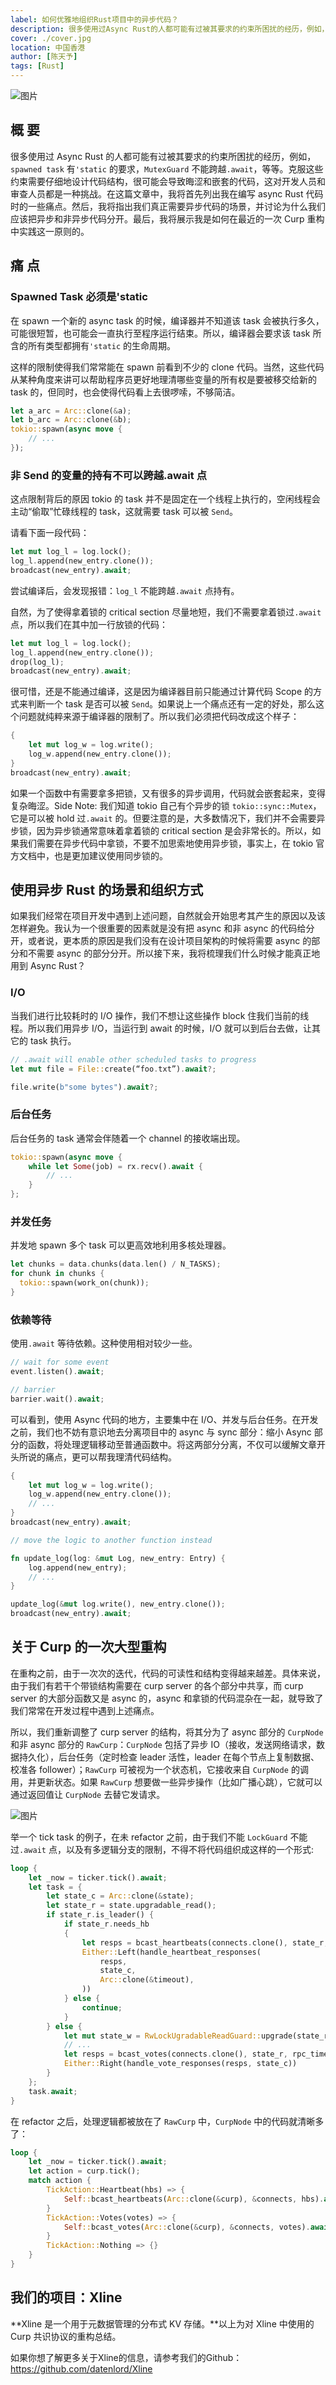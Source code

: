 ```yaml
---
label: 如何优雅地组织Rust项目中的异步代码？
description: 很多使用过Async Rust的人都可能有过被其要求的约束所困扰的经历，例如，spawned task有'static的要求，MutexGuard不能跨越.await，等等。克服这些约束需要仔细地设计代码结构，很可能会导致晦涩和嵌套的代码，这对开发人员和审查人员都是一种挑战。在这篇文章中，我将首先列出我在编写async Rust代码时的一些痛点。然后，我将指出我们真正需要异步代码的场景，并讨论为什么我们应该把异步和非异步代码分开。最后，我将展示我是如何在最近的一次Curp重构中实践这一原则的。
cover: ./cover.jpg
location: 中国香港
author: [陈天予]
tags: [Rust]
---
```


![图片](./cover.jpg)

## 概 要

很多使用过 Async Rust 的人都可能有过被其要求的约束所困扰的经历，例如，`spawned task` 有`'static` 的要求，`MutexGuard` 不能跨越`.await`，等等。克服这些约束需要仔细地设计代码结构，很可能会导致晦涩和嵌套的代码，这对开发人员和审查人员都是一种挑战。在这篇文章中，我将首先列出我在编写 async Rust 代码时的一些痛点。然后，我将指出我们真正需要异步代码的场景，并讨论为什么我们应该把异步和非异步代码分开。最后，我将展示我是如何在最近的一次 Curp 重构中实践这一原则的。

## 痛 点

### Spawned Task 必须是'static

在 spawn 一个新的 async task 的时候，编译器并不知道该 task 会被执行多久，可能很短暂，也可能会一直执行至程序运行结束。所以，编译器会要求该 task 所含的所有类型都拥有`'static` 的生命周期。

这样的限制使得我们常常能在 spawn 前看到不少的 clone 代码。当然，这些代码从某种角度来讲可以帮助程序员更好地理清哪些变量的所有权是要被移交给新的 task 的，但同时，也会使得代码看上去很啰嗦，不够简洁。

```rust
let a_arc = Arc::clone(&a);
let b_arc = Arc::clone(&b);
tokio::spawn(async move {
    // ...
});
```

### 非 Send 的变量的持有不可以跨越.await 点

这点限制背后的原因 tokio 的 task 并不是固定在一个线程上执行的，空闲线程会主动“偷取”忙碌线程的 task，这就需要 task 可以被 `Send`。

请看下面一段代码：

```rust
let mut log_l = log.lock();
log_l.append(new_entry.clone());
broadcast(new_entry).await;
```

尝试编译后，会发现报错：`log_l` 不能跨越`.await` 点持有。

自然，为了使得拿着锁的 critical section 尽量地短，我们不需要拿着锁过`.await` 点，所以我们在其中加一行放锁的代码：

```rust
let mut log_l = log.lock();
log_l.append(new_entry.clone());
drop(log_l);
broadcast(new_entry).await;
```

很可惜，还是不能通过编译，这是因为编译器目前只能通过计算代码 Scope 的方式来判断一个 task 是否可以被 `Send`。如果说上一个痛点还有一定的好处，那么这个问题就纯粹来源于编译器的限制了。所以我们必须把代码改成这个样子：

```rust
{
    let mut log_w = log.write();
    log_w.append(new_entry.clone());
}
broadcast(new_entry).await;
```

如果一个函数中有需要拿多把锁，又有很多的异步调用，代码就会嵌套起来，变得复杂晦涩。Side Note: 我们知道 tokio 自己有个异步的锁 `tokio::sync::Mutex`，它是可以被 hold 过`.await` 的。但要注意的是，大多数情况下，我们并不会需要异步锁，因为异步锁通常意味着拿着锁的 critical section 是会非常长的。所以，如果我们需要在异步代码中拿锁，不要不加思索地使用异步锁，事实上，在 tokio 官方文档中，也是更加建议使用同步锁的。

## 使用异步 Rust 的场景和组织方式

如果我们经常在项目开发中遇到上述问题，自然就会开始思考其产生的原因以及该怎样避免。我认为一个很重要的因素就是没有把 async 和非 async 的代码给分开，或者说，更本质的原因是我们没有在设计项目架构的时候将需要 async 的部分和不需要 async 的部分分开。所以接下来，我将梳理我们什么时候才能真正地用到 Async Rust？

### I/O

当我们进行比较耗时的 I/O 操作，我们不想让这些操作 block 住我们当前的线程。所以我们用异步 I/O，当运行到 await 的时候，I/O 就可以到后台去做，让其它的 task 执行。

```rust
// .await will enable other scheduled tasks to progress
let mut file = File::create(“foo.txt”).await?;

file.write(b"some bytes").await?;
```

### 后台任务

后台任务的 task 通常会伴随着一个 channel 的接收端出现。

```rust
tokio::spawn(async move {
    while let Some(job) = rx.recv().await {
        // ...
    }
};
```

### 并发任务

并发地 spawn 多个 task 可以更高效地利用多核处理器。

```rust
let chunks = data.chunks(data.len() / N_TASKS);
for chunk in chunks {
  tokio::spawn(work_on(chunk));
}
```

### 依赖等待

使用`.await` 等待依赖。这种使用相对较少一些。

```rust
// wait for some event
event.listen().await;

// barrier
barrier.wait().await;
```

可以看到，使用 Async 代码的地方，主要集中在 I/O、并发与后台任务。在开发之前，我们也不妨有意识地去分离项目中的 async 与 sync 部分：缩小 Async 部分的函数，将处理逻辑移动至普通函数中。将这两部分分离，不仅可以缓解文章开头所说的痛点，更可以帮我理清代码结构。

```rust
{
    let mut log_w = log.write();
    log_w.append(new_entry.clone());
    // ...
}
broadcast(new_entry).await;

// move the logic to another function instead

fn update_log(log: &mut Log, new_entry: Entry) {
    log.append(new_entry);
    // ...
}

update_log(&mut log.write(), new_entry.clone());
broadcast(new_entry).await;
```

## 关于 Curp 的一次大型重构

在重构之前，由于一次次的迭代，代码的可读性和结构变得越来越差。具体来说，由于我们有若干个带锁结构需要在 curp server 的各个部分中共享，而 curp server 的大部分函数又是 async 的，async 和拿锁的代码混杂在一起，就导致了我们常常在开发过程中遇到上述痛点。

所以，我们重新调整了 curp server 的结构，将其分为了 async 部分的 `CurpNode` 和非 async 部分的 `RawCurp`：`CurpNode` 包括了异步 IO（接收，发送网络请求，数据持久化），后台任务（定时检查 leader 活性，leader 在每个节点上复制数据、校准各 follower）；`RawCurp` 可被视为一个状态机，它接收来自 `CurpNode` 的调用，并更新状态。如果 `RawCurp` 想要做一些异步操作（比如广播心跳），它就可以通过返回值让 `CurpNode` 去替它发请求。

![图片](./image1.png)

举一个 tick task 的例子，在未 refactor 之前，由于我们不能 `LockGuard` 不能过`.await` 点，以及有多逻辑分支的限制，不得不将代码组织成这样的一个形式:

```rust
loop {
    let _now = ticker.tick().await;
    let task = {
        let state_c = Arc::clone(&state);
        let state_r = state.upgradable_read();
        if state_r.is_leader() {
            if state_r.needs_hb
            {
                let resps = bcast_heartbeats(connects.clone(), state_r, rpc_timeout);
                Either::Left(handle_heartbeat_responses(
                    resps,
                    state_c,
                    Arc::clone(&timeout),
                ))
            } else {
                continue;
            }
        } else {
            let mut state_w = RwLockUgradableReadGuard::upgrade(state_r);
            // ...
            let resps = bcast_votes(connects.clone(), state_r, rpc_timeout);
            Either::Right(handle_vote_responses(resps, state_c))
        }
    };
    task.await;
}
```

在 refactor 之后，处理逻辑都被放在了 `RawCurp` 中，`CurpNode` 中的代码就清晰多了：

```rust
loop {
    let _now = ticker.tick().await;
    let action = curp.tick();
    match action {
        TickAction::Heartbeat(hbs) => {
            Self::bcast_heartbeats(Arc::clone(&curp), &connects, hbs).await;
        }
        TickAction::Votes(votes) => {
            Self::bcast_votes(Arc::clone(&curp), &connects, votes).await;
        }
        TickAction::Nothing => {}
    }
}
```

## 我们的项目：Xline

**Xline 是一个用于元数据管理的分布式 KV 存储。**以上为对 Xline 中使用的 Curp 共识协议的重构总结。

如果你想了解更多关于Xline的信息，请参考我们的Github：  
https://github.com/datenlord/Xline